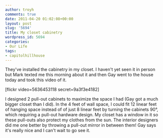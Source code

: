 ```yaml
---
author: troyh
comments: true
date: 2011-04-20 01:02:08+00:00
layout: post
slug: '5694'
title: My closet cabinetry
wordpress_id: 5694
categories:
- Our Life
tags:
- capitolhillhouse
---
```


They've installed the cabinetry in my closet. I haven't yet seen it in person but Mark texted me this morning about it and then Gay went to the house today and took this video of it. 

[flickr video=5636453118 secret=9a3f3e4182]

I designed 2 pull-out cabinets to maximize the space I had (Gay got a much bigger closet than I did).  In the 4 feet of wall space, I could fit 12 linear feet of hanging space instead of of just 8 linear feet by turning the cabinets 90°, which requiring a pull-out hardware design. My closet has a window in it so these pull-outs also protect my clothes from the sun. The interior designers did me one better by throwing a pull-out mirror in between them! Gay says it's really nice and I can't wait to go see it.
